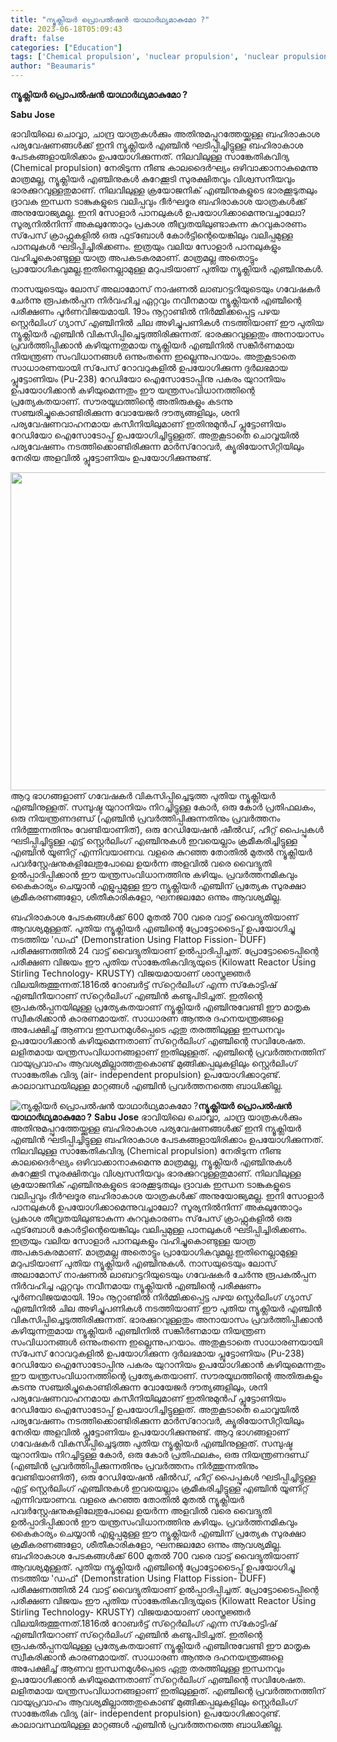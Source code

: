 ```yaml
---
title: "ന്യൂക്ലിയര്‍ പ്രൊപൽഷൻ യാഥാര്‍ഥ്യമാകുമോ ?"
date: 2023-06-18T05:09:43
draft: false
categories: ["Education"]
tags: ['Chemical propulsion', 'nuclear propulsion', 'nuclear propulsion space', 'Sabu Jose']
author: "Beaumaris"
---
```


<strong>ന്യൂക്ലിയര്‍ പ്രൊപൽഷൻ യാഥാര്‍ഥ്യമാകുമോ ?</strong>

<strong>Sabu Jose</strong>

ഭാവിയിലെ ചൊവ്വാ, ചാന്ദ്ര യാത്രകള്‍ക്കും അതിനുമപ്പുറത്തേയ്ക്കുള്ള ബഹിരാകാശ പര്യവേഷണങ്ങള്‍ക്ക് ഇനി ന്യൂക്ലിയര്‍ എഞ്ചിന്‍ ഘടിപ്പിച്ചിട്ടുള്ള ബഹിരാകാശ പേടകങ്ങളായിരിക്കാം ഉപയോഗിക്കുന്നത്. നിലവിലുള്ള സാങ്കേതികവിദ്യ (Chemical propulsion) നേരിടുന്ന നീണ്ട കാലദൈര്‍ഘ്യം ഒഴിവാക്കാനാകുമെന്നു മാത്രമല്ല, ന്യൂക്ലിയര്‍ എഞ്ചിനുകള്‍ കുറേക്കൂടി സുരക്ഷിതവും വിശ്വസനീയവും ഭാരക്കുറവുള്ളതുമാണ്. നിലവിലുള്ള ക്രയോജനിക് എഞ്ചിനുകളുടെ ഭാരക്കൂടുതലും ദ്രാവക ഇന്ധന ടാങ്കുകളുടെ വലിപ്പവും ദീര്‍ഘദൂര ബഹിരാകാശ യാത്രകള്‍ക്ക് അനുയോജ്യമല്ല. ഇനി സോളാര്‍ പാനലുകള്‍ ഉപയോഗിക്കാമെന്നുവച്ചാലോ? സൂര്യനില്‍നിന്ന് അകലുന്തോറും പ്രകാശ തീവ്രതയിലുണ്ടാകുന്ന കുറവുകാരണം സ്‌പേസ് ക്രാഫ്റ്റുകളില്‍ ഒരു ഫുട്‌ബോള്‍ കോര്‍ട്ടിന്റെയെങ്കിലും വലിപ്പമുള്ള പാനലുകള്‍ ഘടിപ്പിച്ചിരിക്കണം. ഇത്രയും വലിയ സോളാര്‍ പാനലുകളും വഹിച്ചുകൊണ്ടുള്ള യാത്ര അപകടകരമാണ്. മാത്രമല്ല അതൊട്ടും പ്രായോഗികവുമല്ല.ഇതിനെല്ലാമുള്ള മറുപടിയാണ് പുതിയ ന്യൂക്ലിയര്‍ എഞ്ചിനുകള്‍.

നാസയുടെയും ലോസ് അലാമോസ് നാഷണല്‍ ലാബറട്ടറിയുടെയും ഗവേഷകര്‍ ചേര്‍ന്നു രൂപകല്‍പ്പന നിര്‍വഹിച്ച ഏറ്റവും നവീനമായ ന്യൂക്ലിയന്‍ എഞ്ചിന്റെ പരീക്ഷണം പൂര്‍ണവിജയമായി. 19ാം നൂറ്റാണ്ടില്‍ നിര്‍മ്മിക്കപ്പെട്ട പഴയ സ്റ്റെര്‍ലിംഗ് ഗ്യാസ് എഞ്ചിനില്‍ ചില അഴിച്ചുപണികള്‍ നടത്തിയാണ് ഈ പുതിയ ന്യൂക്ലിയര്‍ എഞ്ചിന്‍ വികസിപ്പിച്ചെടുത്തിരിക്കുന്നത്. ഭാരക്കുറവുള്ളതും അനായാസം പ്രവര്‍ത്തിപ്പിക്കാന്‍ കഴിയുന്നതുമായ ന്യൂക്ലിയര്‍ എഞ്ചിനില്‍ സങ്കീര്‍ണമായ നിയന്ത്രണ സംവിധാനങ്ങള്‍ ഒന്നുംതന്നെ ഇല്ലെന്നുപറയാം. അതുകൂടാതെ സാധാരണയായി സ്‌പേസ് റോവറുകളില്‍ ഉപയോഗിക്കുന്ന ദുര്‍ലഭമായ പ്ലൂട്ടോണിയം (Pu-238) റേഡിയോ ഐസോടോപ്പിനു പകരം യുറാനിയം ഉപയോഗിക്കാന്‍ കഴിയുമെന്നതും ഈ യന്ത്രസംവിധാനത്തിന്റെ പ്രത്യേകതയാണ്. സൗരയൂഥത്തിന്റെ അതിരുകളും കടന്നു സഞ്ചരിച്ചുകൊണ്ടിരിക്കുന്ന വോയേജര്‍ ദൗത്യങ്ങളിലും, ശനി പര്യവേഷണവാഹനമായ കസീനിയിലുമാണ് ഇതിനുമുന്‍പ് പ്ലൂട്ടോണിയം റേഡിയോ ഐസോടോപ്പ് ഉപയോഗിച്ചിട്ടുള്ളത്. അതുകൂടാതെ ചൊവ്വയില്‍ പര്യവേഷണം നടത്തിക്കൊണ്ടിരിക്കുന്ന മാര്‍സ്‌റോവര്‍, ക്യൂരിയോസിറ്റിയിലും നേരിയ അളവില്‍ പ്ലൂട്ടോണിയം ഉപയോഗിക്കുന്നുണ്ട്.

<a href="https://cdn.boolokam.com/articles/2023/06/qfqfff.webp"><img class=" wp-image-400027 aligncenter" src="https://cdn.boolokam.com/articles/2023/06/qfqfff.webp" alt="" width="814" height="509" /></a>ആറു ഭാഗങ്ങളാണ് ഗവേഷകര്‍ വികസിപ്പിച്ചെടുത്ത പുതിയ ന്യൂക്ലിയര്‍ എഞ്ചിനുള്ളത്. സമ്പുഷ്ട യുറാനിയം നിറച്ചിട്ടുള്ള കോര്‍, ഒരു കോര്‍ പ്രതിഫലകം, ഒരു നിയന്ത്രണദണ്ഡ് (എഞ്ചിന്‍ പ്രവര്‍ത്തിപ്പിക്കുന്നതിനും പ്രവര്‍ത്തനം നിര്‍ത്തുന്നതിനും വേണ്ടിയാണിത്), ഒരു റേഡിയേഷന്‍ ഷീല്‍ഡ്, ഹീറ്റ് പൈപ്പുകള്‍ ഘടിപ്പിച്ചിട്ടുള്ള എട്ട് സ്റ്റെര്‍ലിംഗ് എഞ്ചിനുകള്‍ ഇവയെല്ലാം ക്രമീകരിച്ചിട്ടുള്ള എഞ്ചിന്‍ യൂണിറ്റ് എന്നിവയാണവ. വളരെ കുറഞ്ഞ തോതില്‍ മുതല്‍ ന്യൂക്ലിയര്‍ പവര്‍‌സ്റ്റേഷനുകളിലേതുപോലെ ഉയര്‍ന്ന അളവില്‍ വരെ വൈദ്യുതി ഉല്‍പ്പാദിപ്പിക്കാന്‍ ഈ യന്ത്രസംവിധാനത്തിനു കഴിയും. പ്രവര്‍ത്തനമികവും കൈകാര്യം ചെയ്യാന്‍ എളുപ്പമുള്ള ഈ ന്യൂക്ലിയര്‍ എഞ്ചിന് പ്രത്യേക സുരക്ഷാ ക്രമീകരണങ്ങളോ, ശീതീകാരികളോ, ഘനജലമോ ഒന്നും ആവശ്യമില്ല.

ബഹിരാകാശ പേടകങ്ങള്‍ക്ക് 600 മുതല്‍ 700 വരെ വാട്ട് വൈദ്യുതിയാണ് ആവശ്യമുള്ളത്. പുതിയ ന്യൂക്ലിയര്‍ എഞ്ചിന്റെ പ്രോട്ടോടൈപ്പ് ഉപയോഗിച്ചു നടത്തിയ 'ഡഫ്' (Demonstration Using Flattop Fission- DUFF) പരീക്ഷണത്തില്‍ 24 വാട്ട് വൈദ്യുതിയാണ് ഉല്‍പ്പാദിപ്പിച്ചത്. പ്രോട്ടോടൈപ്പിന്റെ പരീക്ഷണ വിജയം ഈ പുതിയ സാങ്കേതികവിദ്യയുടെ (Kilowatt Reactor Using Stirling Technology- KRUSTY) വിജയമായാണ് ശാസ്ത്രജ്ഞര്‍ വിലയിരുത്തുന്നത്.1816ല്‍ റോബര്‍ട്ട് സ്‌റ്റെര്‍ലിംഗ് എന്ന സ്‌കോട്ടിഷ് എഞ്ചിനീയറാണ് സ്‌റ്റെര്‍ലിംഗ് എഞ്ചിന്‍ കണ്ടുപിടിച്ചത്. ഇതിന്റെ രൂപകല്‍പ്പനയിലുള്ള പ്രത്യേകതയാണ് ന്യൂക്ലിയര്‍ എഞ്ചിനുവേണ്ടി ഈ മാതൃക സ്വീകരിക്കാന്‍ കാരണമായത്. സാധാരണ ആന്തര ദഹനയന്ത്രങ്ങളെ അപേക്ഷിച്ച് ആണവ ഇന്ധനമുള്‍പ്പെടെ ഏതു തരത്തിലുള്ള ഇന്ധനവും ഉപയോഗിക്കാന്‍ കഴിയുമെന്നതാണ് സ്‌റ്റെര്‍ലിംഗ് എഞ്ചിന്റെ സവിശേഷത. ലളിതമായ യന്ത്രസംവിധാനങ്ങളാണ് ഇതിലുള്ളത്. എഞ്ചിന്റെ പ്രവര്‍ത്തനത്തിന് വായുപ്രവാഹം ആവശ്യമില്ലാത്തതുകൊണ്ട് മുങ്ങിക്കപ്പലുകളിലും സ്റ്റെര്‍ലിംഗ് സാങ്കേതിക വിദ്യ (air- independent propulsion) ഉപയോഗിക്കാറുണ്ട്. കാലാവസ്ഥയിലുള്ള മാറ്റങ്ങള്‍ എഞ്ചിന്‍ പ്രവര്‍ത്തനത്തെ ബാധിക്കില്ല.


![ന്യൂക്ലിയര്‍ പ്രൊപൽഷൻ യാഥാര്‍ഥ്യമാകുമോ ?](https://cdn.boolokam.com/articles/2023/06/qfqfff.webp)**ന്യൂക്ലിയര്‍ പ്രൊപൽഷൻ യാഥാര്‍ഥ്യമാകുമോ ?** **Sabu Jose** ഭാവിയിലെ ചൊവ്വാ, ചാന്ദ്ര യാത്രകള്‍ക്കും അതിനുമപ്പുറത്തേയ്ക്കുള്ള ബഹിരാകാശ പര്യവേഷണങ്ങള്‍ക്ക് ഇനി ന്യൂക്ലിയര്‍ എഞ്ചിന്‍ ഘടിപ്പിച്ചിട്ടുള്ള ബഹിരാകാശ പേടകങ്ങളായിരിക്കാം ഉപയോഗിക്കുന്നത്. നിലവിലുള്ള സാങ്കേതികവിദ്യ (Chemical propulsion) നേരിടുന്ന നീണ്ട കാലദൈര്‍ഘ്യം ഒഴിവാക്കാനാകുമെന്നു മാത്രമല്ല, ന്യൂക്ലിയര്‍ എഞ്ചിനുകള്‍ കുറേക്കൂടി സുരക്ഷിതവും വിശ്വസനീയവും ഭാരക്കുറവുള്ളതുമാണ്. നിലവിലുള്ള ക്രയോജനിക് എഞ്ചിനുകളുടെ ഭാരക്കൂടുതലും ദ്രാവക ഇന്ധന ടാങ്കുകളുടെ വലിപ്പവും ദീര്‍ഘദൂര ബഹിരാകാശ യാത്രകള്‍ക്ക് അനുയോജ്യമല്ല. ഇനി സോളാര്‍ പാനലുകള്‍ ഉപയോഗിക്കാമെന്നുവച്ചാലോ? സൂര്യനില്‍നിന്ന് അകലുന്തോറും പ്രകാശ തീവ്രതയിലുണ്ടാകുന്ന കുറവുകാരണം സ്‌പേസ് ക്രാഫ്റ്റുകളില്‍ ഒരു ഫുട്‌ബോള്‍ കോര്‍ട്ടിന്റെയെങ്കിലും വലിപ്പമുള്ള പാനലുകള്‍ ഘടിപ്പിച്ചിരിക്കണം. ഇത്രയും വലിയ സോളാര്‍ പാനലുകളും വഹിച്ചുകൊണ്ടുള്ള യാത്ര അപകടകരമാണ്. മാത്രമല്ല അതൊട്ടും പ്രായോഗികവുമല്ല.ഇതിനെല്ലാമുള്ള മറുപടിയാണ് പുതിയ ന്യൂക്ലിയര്‍ എഞ്ചിനുകള്‍. നാസയുടെയും ലോസ് അലാമോസ് നാഷണല്‍ ലാബറട്ടറിയുടെയും ഗവേഷകര്‍ ചേര്‍ന്നു രൂപകല്‍പ്പന നിര്‍വഹിച്ച ഏറ്റവും നവീനമായ ന്യൂക്ലിയന്‍ എഞ്ചിന്റെ പരീക്ഷണം പൂര്‍ണവിജയമായി. 19ാം നൂറ്റാണ്ടില്‍ നിര്‍മ്മിക്കപ്പെട്ട പഴയ സ്റ്റെര്‍ലിംഗ് ഗ്യാസ് എഞ്ചിനില്‍ ചില അഴിച്ചുപണികള്‍ നടത്തിയാണ് ഈ പുതിയ ന്യൂക്ലിയര്‍ എഞ്ചിന്‍ വികസിപ്പിച്ചെടുത്തിരിക്കുന്നത്. ഭാരക്കുറവുള്ളതും അനായാസം പ്രവര്‍ത്തിപ്പിക്കാന്‍ കഴിയുന്നതുമായ ന്യൂക്ലിയര്‍ എഞ്ചിനില്‍ സങ്കീര്‍ണമായ നിയന്ത്രണ സംവിധാനങ്ങള്‍ ഒന്നുംതന്നെ ഇല്ലെന്നുപറയാം. അതുകൂടാതെ സാധാരണയായി സ്‌പേസ് റോവറുകളില്‍ ഉപയോഗിക്കുന്ന ദുര്‍ലഭമായ പ്ലൂട്ടോണിയം (Pu-238) റേഡിയോ ഐസോടോപ്പിനു പകരം യുറാനിയം ഉപയോഗിക്കാന്‍ കഴിയുമെന്നതും ഈ യന്ത്രസംവിധാനത്തിന്റെ പ്രത്യേകതയാണ്. സൗരയൂഥത്തിന്റെ അതിരുകളും കടന്നു സഞ്ചരിച്ചുകൊണ്ടിരിക്കുന്ന വോയേജര്‍ ദൗത്യങ്ങളിലും, ശനി പര്യവേഷണവാഹനമായ കസീനിയിലുമാണ് ഇതിനുമുന്‍പ് പ്ലൂട്ടോണിയം റേഡിയോ ഐസോടോപ്പ് ഉപയോഗിച്ചിട്ടുള്ളത്. അതുകൂടാതെ ചൊവ്വയില്‍ പര്യവേഷണം നടത്തിക്കൊണ്ടിരിക്കുന്ന മാര്‍സ്‌റോവര്‍, ക്യൂരിയോസിറ്റിയിലും നേരിയ അളവില്‍ പ്ലൂട്ടോണിയം ഉപയോഗിക്കുന്നുണ്ട്. [](https://cdn.boolokam.com/articles/2023/06/qfqfff.webp)ആറു ഭാഗങ്ങളാണ് ഗവേഷകര്‍ വികസിപ്പിച്ചെടുത്ത പുതിയ ന്യൂക്ലിയര്‍ എഞ്ചിനുള്ളത്. സമ്പുഷ്ട യുറാനിയം നിറച്ചിട്ടുള്ള കോര്‍, ഒരു കോര്‍ പ്രതിഫലകം, ഒരു നിയന്ത്രണദണ്ഡ് (എഞ്ചിന്‍ പ്രവര്‍ത്തിപ്പിക്കുന്നതിനും പ്രവര്‍ത്തനം നിര്‍ത്തുന്നതിനും വേണ്ടിയാണിത്), ഒരു റേഡിയേഷന്‍ ഷീല്‍ഡ്, ഹീറ്റ് പൈപ്പുകള്‍ ഘടിപ്പിച്ചിട്ടുള്ള എട്ട് സ്റ്റെര്‍ലിംഗ് എഞ്ചിനുകള്‍ ഇവയെല്ലാം ക്രമീകരിച്ചിട്ടുള്ള എഞ്ചിന്‍ യൂണിറ്റ് എന്നിവയാണവ. വളരെ കുറഞ്ഞ തോതില്‍ മുതല്‍ ന്യൂക്ലിയര്‍ പവര്‍‌സ്റ്റേഷനുകളിലേതുപോലെ ഉയര്‍ന്ന അളവില്‍ വരെ വൈദ്യുതി ഉല്‍പ്പാദിപ്പിക്കാന്‍ ഈ യന്ത്രസംവിധാനത്തിനു കഴിയും. പ്രവര്‍ത്തനമികവും കൈകാര്യം ചെയ്യാന്‍ എളുപ്പമുള്ള ഈ ന്യൂക്ലിയര്‍ എഞ്ചിന് പ്രത്യേക സുരക്ഷാ ക്രമീകരണങ്ങളോ, ശീതീകാരികളോ, ഘനജലമോ ഒന്നും ആവശ്യമില്ല. ബഹിരാകാശ പേടകങ്ങള്‍ക്ക് 600 മുതല്‍ 700 വരെ വാട്ട് വൈദ്യുതിയാണ് ആവശ്യമുള്ളത്. പുതിയ ന്യൂക്ലിയര്‍ എഞ്ചിന്റെ പ്രോട്ടോടൈപ്പ് ഉപയോഗിച്ചു നടത്തിയ 'ഡഫ്' (Demonstration Using Flattop Fission- DUFF) പരീക്ഷണത്തില്‍ 24 വാട്ട് വൈദ്യുതിയാണ് ഉല്‍പ്പാദിപ്പിച്ചത്. പ്രോട്ടോടൈപ്പിന്റെ പരീക്ഷണ വിജയം ഈ പുതിയ സാങ്കേതികവിദ്യയുടെ (Kilowatt Reactor Using Stirling Technology- KRUSTY) വിജയമായാണ് ശാസ്ത്രജ്ഞര്‍ വിലയിരുത്തുന്നത്.1816ല്‍ റോബര്‍ട്ട് സ്‌റ്റെര്‍ലിംഗ് എന്ന സ്‌കോട്ടിഷ് എഞ്ചിനീയറാണ് സ്‌റ്റെര്‍ലിംഗ് എഞ്ചിന്‍ കണ്ടുപിടിച്ചത്. ഇതിന്റെ രൂപകല്‍പ്പനയിലുള്ള പ്രത്യേകതയാണ് ന്യൂക്ലിയര്‍ എഞ്ചിനുവേണ്ടി ഈ മാതൃക സ്വീകരിക്കാന്‍ കാരണമായത്. സാധാരണ ആന്തര ദഹനയന്ത്രങ്ങളെ അപേക്ഷിച്ച് ആണവ ഇന്ധനമുള്‍പ്പെടെ ഏതു തരത്തിലുള്ള ഇന്ധനവും ഉപയോഗിക്കാന്‍ കഴിയുമെന്നതാണ് സ്‌റ്റെര്‍ലിംഗ് എഞ്ചിന്റെ സവിശേഷത. ലളിതമായ യന്ത്രസംവിധാനങ്ങളാണ് ഇതിലുള്ളത്. എഞ്ചിന്റെ പ്രവര്‍ത്തനത്തിന് വായുപ്രവാഹം ആവശ്യമില്ലാത്തതുകൊണ്ട് മുങ്ങിക്കപ്പലുകളിലും സ്റ്റെര്‍ലിംഗ് സാങ്കേതിക വിദ്യ (air- independent propulsion) ഉപയോഗിക്കാറുണ്ട്. കാലാവസ്ഥയിലുള്ള മാറ്റങ്ങള്‍ എഞ്ചിന്‍ പ്രവര്‍ത്തനത്തെ ബാധിക്കില്ല.
